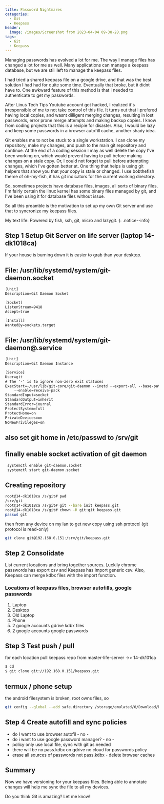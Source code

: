 ```yaml
---
title: Password Nightmares
categories:
  - Git
  - Keepass
header:
  image: /images/Screenshot from 2023-04-04 09-38-28.png
tags:
  - Git
  - Keepass
---
```




Managing  passwords has evolved a lot for me. The way I manage files has changed
a lot for me as well. Many applications can manage a keepass database, but we
are still left to manage the keepass files.

I had tried a shared keepass file on a google drive, and that was the best
solution I had had for quite some time. Eventually that broke, but it didnt have
to. One awkward feature of this method is that I needed to authenticate to get
my passwords. 

After Linus Tech Tips Youtube account got hacked, I realized it's irresponsible
of me to not take control of this file. It turns out that I prefered having
local copies, and wasnt dilligent merging changes, resulting in lost passwords,
error prone merge attempts and making backup copies. I know from coding projects
that this is a recipie for disaster. Also, I would be lazy and keep some
passwords in a browser autofill cache, another shady idea. 

Git enables me to not be stuck to a single workstation. I can clone my
repository, make my changes, and push to the main git repository and continue.
At the end of a coding session I may as well delete the copy I've been working
on, which would prevent having to pull before making changes on a stale copy.
Or, I could not forget to pull before attempting changes, which I've gotten
better at. One thing that helps is using git helpers that show you that your
copy is stale or changed. I use bobthefish theme of oh-my-fish, it has git
indicators for the current working directory. 

So, sometimes projects have database files, images, all sorts of binary files.
I'm fairly certain the linux kernel has some binary files managed by git, and
I've been using it for database files without issue.

So all this preamble is the motivation to set up my own Git server and use that
to syncronize my keepass files.

My text life: Powered by fish, ssh, git, micro and lazygit.
{: .notice--info}


## Step 1 Setup Git Server on life server (laptop 14-dk1018ca)

If your house is burning down it is easier to grab than your desktop.

## File: /usr/lib/systemd/system/git-daemon.socket
```txt
[Unit]
Description=Git Daemon Socket

[Socket]
ListenStream=9418
Accept=true

[Install]
WantedBy=sockets.target
```

## File: /usr/lib/systemd/system/git-daemon@.service
```txt
[Unit]
Description=Git Daemon Instance

[Service]
User=git
# The '-' is to ignore non-zero exit statuses
ExecStart=-/usr/lib/git-core/git-daemon --inetd --export-all --base-path=/srv/git \
	--enable=receive-pack
StandardInput=socket
StandardOutput=inherit
StandardError=journal
ProtectSystem=full
ProtectHome=on
PrivateDevices=on
NoNewPrivileges=on
```

## also set git home in /etc/passwd to /srv/git

## finally enable socket activation of git daemon
```sh
 systemctl enable git-daemon.socket
 systemctl start git-daemon.socket
``` 

## Creating repository
```sh
root@14-dk1018ca /s/git# pwd
/srv/git
root@14-dk1018ca /s/git# git --bare init keepass.git
root@14-dk1018ca /s/git# chown -R git:git keepass.git
passwd git
```

then from any device on my lan to get new copy using ssh protocol
(git protocol is read-only)
```sh
git clone git@192.168.0.151:/srv/git/keepass.git
```

## Step 2 Consolidate

List current locations and bring together sources.
Luckily chrome passwords has export csv and Keepass has import generic csv.
Also, Keepass can merge kdbx files with the import function.

### Locations of keepass files, browser autofills, google passwords

1. Laptop
2. Desktop
3. Old Laptop
4. Phone
5. 2 google accounts gdrive kdbx files
6. 2 google accounts google passwords

## Step 3 Test push / pull

for each location pull keepass repo from master-life-server ->> 14-dk101ca

```sh
$ cd
$ git clone git://192.168.0.151/keepass.git
```

## termux / phone setup
the android filesystem is broken, root owns files, so 
```sh
git config --global --add safe.directory /storage/emulated/0/Download/keepass
```

## Step 4 Create autofill and sync policies

- do I want to use browser autofil - no - 
- do i want to use google password manager? - no - 
- policy only use local file, sync with git as needed
- there will be no pass.kdbx on gdrive no cloud for passwords policy
- erase all sources of passwords not pass.kdbx - delete browser caches

## Summary

Now we have versioning for your keepass files. Being able
to annotate changes will help me sync the file to all my devices.

Do you think Git is amazing? Let me know!
